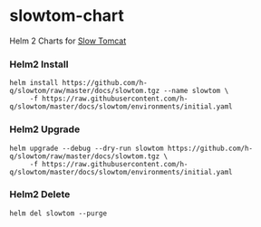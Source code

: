 # slowtom-chart
Helm 2 Charts for <a href="https://hub.docker.com/r/hqasem/slow-tomcat" target="_blank">Slow Tomcat</a>

### Helm2 Install
```
helm install https://github.com/h-q/slowtom/raw/master/docs/slowtom.tgz --name slowtom \
     -f https://raw.githubusercontent.com/h-q/slowtom/master/docs/slowtom/environments/initial.yaml
```

### Helm2 Upgrade
```
helm upgrade --debug --dry-run slowtom https://github.com/h-q/slowtom/raw/master/docs/slowtom.tgz \
     -f https://raw.githubusercontent.com/h-q/slowtom/master/docs/slowtom/environments/initial.yaml
```

### Helm2 Delete
```
helm del slowtom --purge
```
